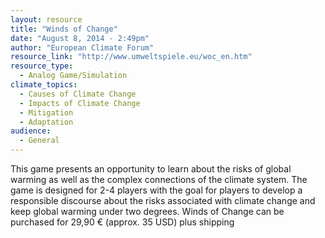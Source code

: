 ```yaml
---
layout: resource
title: "Winds of Change"
date: "August 8, 2014 - 2:49pm"
author: "European Climate Forum"
resource_link: "http://www.umweltspiele.eu/woc_en.htm"
resource_type:
  - Analog Game/Simulation
climate_topics:
  - Causes of Climate Change
  - Impacts of Climate Change
  - Mitigation
  - Adaptation
audience:
  - General
---
```


This game presents an opportunity to learn about the risks of global warming as well as the complex connections of the climate system.   The game is designed for 2-4 players with the goal for players to develop a responsible discourse about the risks associated with climate change and keep global warming under two degrees.  Winds of Change can be purchased for 29,90 € (approx. 35 USD) plus shipping